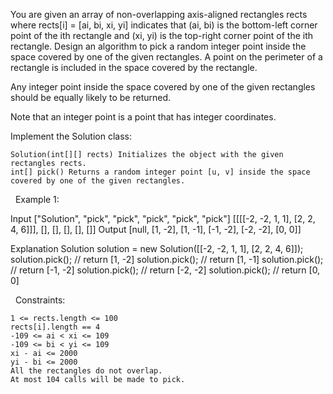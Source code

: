 You are given an array of non-overlapping axis-aligned rectangles rects where rects[i] = [ai, bi, xi, yi] indicates that (ai, bi) is the bottom-left corner point of the ith rectangle and (xi, yi) is the top-right corner point of the ith rectangle. Design an algorithm to pick a random integer point inside the space covered by one of the given rectangles. A point on the perimeter of a rectangle is included in the space covered by the rectangle.

Any integer point inside the space covered by one of the given rectangles should be equally likely to be returned.

Note that an integer point is a point that has integer coordinates.

Implement the Solution class:


	Solution(int[][] rects) Initializes the object with the given rectangles rects.
	int[] pick() Returns a random integer point [u, v] inside the space covered by one of the given rectangles.


 
Example 1:

Input
["Solution", "pick", "pick", "pick", "pick", "pick"]
[[[[-2, -2, 1, 1], [2, 2, 4, 6]]], [], [], [], [], []]
Output
[null, [1, -2], [1, -1], [-1, -2], [-2, -2], [0, 0]]

Explanation
Solution solution = new Solution([[-2, -2, 1, 1], [2, 2, 4, 6]]);
solution.pick(); // return [1, -2]
solution.pick(); // return [1, -1]
solution.pick(); // return [-1, -2]
solution.pick(); // return [-2, -2]
solution.pick(); // return [0, 0]


 
Constraints:


	1 <= rects.length <= 100
	rects[i].length == 4
	-109 <= ai < xi <= 109
	-109 <= bi < yi <= 109
	xi - ai <= 2000
	yi - bi <= 2000
	All the rectangles do not overlap.
	At most 104 calls will be made to pick.


